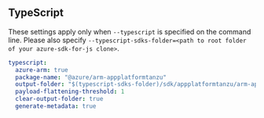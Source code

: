 ## TypeScript

These settings apply only when `--typescript` is specified on the command line.
Please also specify `--typescript-sdks-folder=<path to root folder of your azure-sdk-for-js clone>`.

``` yaml $(typescript)
typescript:
  azure-arm: true
  package-name: "@azure/arm-appplatformtanzu"
  output-folder: "$(typescript-sdks-folder)/sdk/appplatformtanzu/arm-appplatformtanzu"
  payload-flattening-threshold: 1
  clear-output-folder: true
  generate-metadata: true
```
